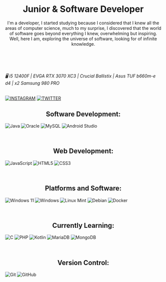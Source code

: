 <h1 align="center" >
     Junior & Software Developer
</h1>
<p align="center" >
     I'm a developer, I started studying because I considered that I knew all the areas of computer science, much to my surprise, 
     I discovered that the world of software goes beyond everything I knew, overwhelming but inspiring.
     Well, here I am, exploring the universe of software, looking for of infinite knowledge.
     
     
</p>

<br><br><br>

###### 🖥 i5 12400F | EVGA RTX 3070 XC3 | Crucial Ballistix | Asus TUF b660m-e d4 | x2 Samsung 980 PRO 
[![INSTAGRAM](https://img.shields.io/badge/-Instagram-E4405F?logo=instagram&labelColor=000)](https://www.instagram.com/javi_elcalderon/)
[![TWITTER](https://img.shields.io/badge/-Twitter-1DA1F2?logo=twitter&labelColor=000)](https://twitter.com/Javi_Joll)

<h2 align="center" >
     Software Development:
</h2>

![Java](https://img.shields.io/badge/java-%23ED8B00.svg?style=for-the-badge&logo=java&logoColor=white)
![Oracle](https://img.shields.io/badge/Oracle-F80000?style=for-the-badge&logo=oracle&logoColor=white)
![MySQL](https://img.shields.io/badge/mysql-%2300f.svg?style=for-the-badge&logo=mysql&logoColor=white)
![Android Studio](https://img.shields.io/badge/Android%20Studio-3DDC84.svg?style=for-the-badge&logo=android-studio&logoColor=white)

</br>

<h2 align="center" >
     Web Development:
</h2>

![JavaScript](https://img.shields.io/badge/javascript-%23323330.svg?style=for-the-badge&logo=javascript&logoColor=%23F7DF1E)
![HTML5](https://img.shields.io/badge/html5-%23E34F26.svg?style=for-the-badge&logo=html5&logoColor=white)
![CSS3](https://img.shields.io/badge/css3-%231572B6.svg?style=for-the-badge&logo=css3&logoColor=white)

</br>

<h2 align="center" >
     Platforms and Software:
</h2>

![Windows 11](https://img.shields.io/badge/Windows%2011-%230079d5.svg?style=for-the-badge&logo=Windows%2011&logoColor=white)
![Windows](https://img.shields.io/badge/Windows-0078D6?style=for-the-badge&logo=windows&logoColor=white)
![Linux Mint](https://img.shields.io/badge/Linux%20Mint-87CF3E?style=for-the-badge&logo=Linux%20Mint&logoColor=white)
![Debian](https://img.shields.io/badge/Debian-D70A53?style=for-the-badge&logo=debian&logoColor=white)
![Docker](https://img.shields.io/badge/docker-%230db7ed.svg?style=for-the-badge&logo=docker&logoColor=white)

</br>

<h2 align="center" >
     Currently Learning:
</h2>

![C](https://img.shields.io/badge/c-%2300599C.svg?style=for-the-badge&logo=c&logoColor=white)
![PHP](https://img.shields.io/badge/php-%23777BB4.svg?style=for-the-badge&logo=php&logoColor=white)
![Kotlin](https://img.shields.io/badge/kotlin-%237F52FF.svg?style=for-the-badge&logo=kotlin&logoColor=white)
![MariaDB](https://img.shields.io/badge/MariaDB-003545?style=for-the-badge&logo=mariadb&logoColor=white)
![MongoDB](https://img.shields.io/badge/MongoDB-%234ea94b.svg?style=for-the-badge&logo=mongodb&logoColor=white)

</br>

<h2 align="center" >
     Version Control:
</h2>

![Git](https://img.shields.io/badge/git-%23F05033.svg?style=for-the-badge&logo=git&logoColor=white)
![GitHub](https://img.shields.io/badge/github-%23121011.svg?style=for-the-badge&logo=github&logoColor=white)

